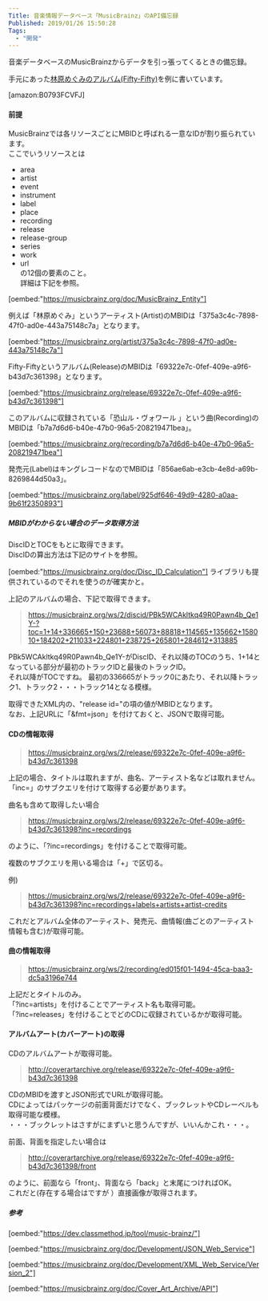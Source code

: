 ```yaml
---
Title: 音楽情報データベース「MusicBrainz」のAPI備忘録
Published: 2019/01/26 15:50:28
Tags:
  - "開発"
---
```

音楽データベースのMusicBrainzからデータを引っ張ってくるときの備忘録。  


手元にあった[林原めぐみのアルバム(Fifty-Fifty)](https://musicbrainz.org/release/69322e7c-0fef-409e-a9f6-b43d7c361398)を例に書いています。  

[amazon:B0793FCVFJ]

#### 前提  
MusicBrainzでは各リソースごとにMBIDと呼ばれる一意なIDが割り振られています。  
ここでいうリソースとは  
* area  
* artist  
* event  
* instrument  
* label  
* place  
* recording  
* release  
* release-group  
* series
* work  
* url  
の12個の要素のこと。  
詳細は下記を参照。  

[oembed:"https://musicbrainz.org/doc/MusicBrainz_Entity"]

例えば「林原めぐみ」というアーティスト(Artist)のMBIDは「375a3c4c-7898-47f0-ad0e-443a75148c7a」となります。  

[oembed:"https://musicbrainz.org/artist/375a3c4c-7898-47f0-ad0e-443a75148c7a"]

Fifty-Fiftyというアルバム(Release)のMBIDは「69322e7c-0fef-409e-a9f6-b43d7c361398」となります。  

[oembed:"https://musicbrainz.org/release/69322e7c-0fef-409e-a9f6-b43d7c361398"]

このアルバムに収録されている「恐山ル・ヴォワール 」という曲(Recording)のMBIDは「b7a7d6d6-b40e-47b0-96a5-208219471bea」。  

[oembed:"https://musicbrainz.org/recording/b7a7d6d6-b40e-47b0-96a5-208219471bea"]

発売元(Label)はキングレコードなのでMBIDは「856ae6ab-e3cb-4e8d-a69b-8269844d50a3」。  

[oembed:"https://musicbrainz.org/label/925df646-49d9-4280-a0aa-9b61f2350893"]

##### MBIDがわからない場合のデータ取得方法  
DiscIDとTOCをもとに取得できます。  
DiscIDの算出方法は下記のサイトを参照。 

[oembed:"https://musicbrainz.org/doc/Disc_ID_Calculation"]
ライブラリも提供されているのでそれを使うのが確実かと。  

上記のアルバムの場合、下記で取得できます。  
>https://musicbrainz.org/ws/2/discid/PBk5WCAkltkq49R0Pawn4b_Qe1Y-?toc=1+14+336665+150+23688+56073+88818+114565+135662+158010+184202+211033+224801+238725+265801+284612+313885  

PBk5WCAkltkq49R0Pawn4b_Qe1Y-がDiscID、それ以降のTOCのうち、1+14となっている部分が最初のトラックIDと最後のトラックID。  
それ以降がTOCですね。
最初の336665がトラック0にあたり、それ以降トラック1、トラック2・・・トラック14となる模様。  

取得できたXML内の、"release id="の項の値がMBIDとなります。  
なお、上記URLに「&fmt=json」を付けておくと、JSONで取得可能。  

#### CDの情報取得  
>https://musicbrainz.org/ws/2/release/69322e7c-0fef-409e-a9f6-b43d7c361398  

上記の場合、タイトルは取れますが、曲名、アーティスト名などは取れません。  
「inc=」のサブクエリを付けて取得する必要があります。  

曲名も含めて取得したい場合  
>https://musicbrainz.org/ws/2/release/69322e7c-0fef-409e-a9f6-b43d7c361398?inc=recordings  

のように、「?inc=recordings」を付けることで取得可能。  

複数のサブクエリを用いる場合は「+」で区切る。  

例)  
> https://musicbrainz.org/ws/2/release/69322e7c-0fef-409e-a9f6-b43d7c361398?inc=recordings+labels+artists+artist-credits

これだとアルバム全体のアーティスト、発売元、曲情報(曲ごとのアーティスト情報も含む)が取得可能。  

#### 曲の情報取得  
>https://musicbrainz.org/ws/2/recording/ed015f01-1494-45ca-baa3-dc5a3196e744  

上記だとタイトルのみ。  
「?inc=artists」を付けることでアーティスト名も取得可能。  
「?inc=releases」を付けることでどのCDに収録されているかが取得可能。  

#### アルバムアート(カバーアート)の取得  
CDのアルバムアートが取得可能。  

>http://coverartarchive.org/release/69322e7c-0fef-409e-a9f6-b43d7c361398  

CDのMBIDを渡すとJSON形式でURLが取得可能。  
CDによってはパッケージの前面背面だけでなく、ブックレットやCDレーベルも取得可能な模様。  
・・・ブックレットはさすがにまずいと思うんですが、いいんかこれ・・・。  

前面、背面を指定したい場合は
>http://coverartarchive.org/release/69322e7c-0fef-409e-a9f6-b43d7c361398/front  

のように、前面なら「front」、背面なら「back」と末尾につければOK。  
これだと(存在する場合はですが ）直接画像が取得されます。  

##### 参考  

[oembed:"https://dev.classmethod.jp/tool/music-brainz/"]

[oembed:"https://musicbrainz.org/doc/Development/JSON_Web_Service"]

[oembed:"https://musicbrainz.org/doc/Development/XML_Web_Service/Version_2"]

[oembed:"https://musicbrainz.org/doc/Cover_Art_Archive/API"]

